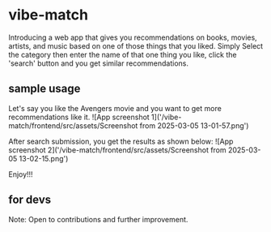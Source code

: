 # vibe-match
Introducing a web app that gives you recommendations on books, movies, artists, and music based on one of those things that you liked. Simply Select the category then enter the name of that one thing you like, click the 'search' button and you get similar recommendations.

## sample usage
Let's say you like the Avengers movie and you want to get more recommendations like it.
![App screenshot 1]('/vibe-match/frontend/src/assets/Screenshot from 2025-03-05 13-01-57.png')

After search submission, you get the results as shown below:
![App screenshot 2]('/vibe-match/frontend/src/assets/Screenshot from 2025-03-05 13-02-15.png')

Enjoy!!!

## for devs
Note: Open to contributions and further improvement.